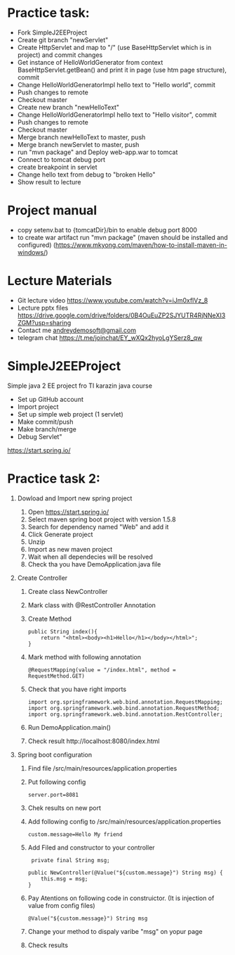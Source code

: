 # Practice task:

- Fork SimpleJ2EEProject
- Create git branch "newServlet"
- Create HttpServlet and map to "/" (use BaseHttpServlet which is in project) and commit changes
- Get instance of HelloWorldGenerator from context BaseHttpServlet.getBean() and print it in page (use htm page structure), commit
- Change HelloWorldGeneratorImpl hello text to "Hello world", commit
- Push changes to remote
- Checkout master
- Create new branch "newHelloText"
- Change HelloWorldGeneratorImpl hello text to "Hello visitor", commit
- Push changes to remote
- Checkout master
- Merge branch newHelloText to master, push
- Merge branch newServlet to master, push
- run "mvn package" and  Deploy web-app.war to tomcat
- Connect to tomcat debug port
- create breakpoint in servlet
- Change hello text from debug to "broken Hello"
- Show result to lecture


# Project manual
- copy setenv.bat to {tomcatDir}/bin to enable debug port 8000
- to create war artifact run "mvn package" (maven should be installed and configured)
 (https://www.mkyong.com/maven/how-to-install-maven-in-windows/)

# Lecture Materials
- Git lecture video https://www.youtube.com/watch?v=iJm0xflVz_8
- Lecture pptx files https://drive.google.com/drive/folders/0B4OuEuZP2SJYUTR4RjNNeXI3ZGM?usp=sharing
- Contact me andreydemosoft@gmail.com
- telegram chat https://t.me/joinchat/EY_wXQx2hyoLgYSerz8_qw

# SimpleJ2EEProject
Simple java 2 EE project fro TI karazin java course

- Set up GitHub account
- Import project
- Set up simple web project (1 servlet)
- Make commit/push
- Make branch/merge
- Debug Servlet"


https://start.spring.io/

# Practice task 2:

1. Dowload and Import new spring project
   1. Open https://start.spring.io/
   2. Select maven spring boot project with version 1.5.8
   3. Search for dependency named "Web" and add it
   4. Click Generate project
   5. Unzip
   6. Import as new maven project
   7. Wait when all dependecies will be resolved
   8. Check tha you have DemoApplication.java file
   
2. Create Controller
   1. Create class NewController
   2. Mark class with @RestController Annotation
   3. Create Method 

          public String index(){
              return "<html><body><h1>Hello</h1></body></html>";
          }

   4. Mark method with following annotation 

          @RequestMapping(value = "/index.html", method = RequestMethod.GET)
        
   5. Check that you have right imports 

          import org.springframework.web.bind.annotation.RequestMapping;
          import org.springframework.web.bind.annotation.RequestMethod;
          import org.springframework.web.bind.annotation.RestController; 
           
   6. Run DemoApplication.main()
   7. Check result http://localhost:8080/index.html
2. Spring boot configuration
   1. Find file /src/main/resources/application.properties
   2. Put following config
   
          server.port=8081
          
   3. Chek results on new port
   4. Add following config to /src/main/resources/application.properties
   
          custom.message=Hello My friend
   5. Add Filed and constructor to your controller 
       
           private final String msg;

          public NewController(@Value("${custom.message}") String msg) {
              this.msg = msg;
          }
    6. Pay Atentions on following code in construictor. (It is injection of value from config files)
    
           @Value("${custom.message}") String msg
    7. Change your method to dispaly varibe "msg" on yopur page 
    8. Check results
